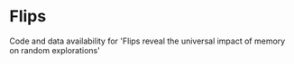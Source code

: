 # Flips
Code and data availability for 'Flips reveal the universal impact of memory on random explorations'

